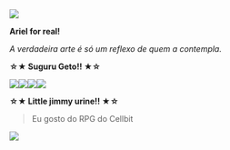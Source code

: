 <img src="https://64.media.tumblr.com/f2302ac73c0ed892928f3304a6d30901/d12d01be3dffe4b2-12/s400x600/8e38087aac2e4ea74659d1a59cb84d6c15ab46a8.gifv">

**Ariel for real!**

_A verdadeira arte é só um reflexo de quem a contempla._

**☆★ Suguru Geto!! ★☆**

<p><img src="https://64.media.tumblr.com/1d7329e2937c9acd0d40b1dcb68a57d5/683a8bab5775de63-50/s100x200/9216d045a649ef28a9a187e1dfcbe2c460ea4dcd.gifv"><img src="https://64.media.tumblr.com/ca187d7751cac1a21e7424326f416c0e/e00fb671dc1925c4-d0/s100x200/00077af27e336737b9d67697ea2835e2baee2591.gifv"><img src="https://64.media.tumblr.com/17a2d176bc056a5346e39cdadf672382/0a314c1722fc4072-05/s100x200/0623552e903d37e8e53434088305ecb51cfc5b3b.gifv"><img src=https://64.media.tumblr.com/0a31c2e1d2bcc5df2eb98e31eb2110b1/79d8b316934d24c3-5d/s100x200/4b7c20c8acdb2df5bf732f5200d06af94ae21fbe.gifv></p>

**☆★ Little jimmy urine!! ★☆**

> Eu gosto do RPG do Cellbit

<img src="https://64.media.tumblr.com/f2302ac73c0ed892928f3304a6d30901/d12d01be3dffe4b2-12/s400x600/8e38087aac2e4ea74659d1a59cb84d6c15ab46a8.gifv">

